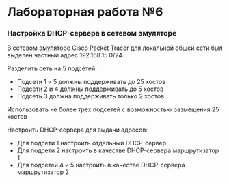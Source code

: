 # Лабораторная работа №6
### Настройка DHCP-сервера в сетевом эмуляторе

В сетевом эмуляторе Cisco Packet Tracer для локальной общей сети был выделен частный адрес
192.168.15.0/24.

Разделить сеть на 5 подсетей:

* Подсети 1 и 5 должны поддерживать до 25 хостов
* Подсети 2 и 4 должны поддерживать до 5 хостов
* Подсеть 3 должна поддерживать только 2 хостов

Использовать не более трех подсетей с возможностью размещения 25 хостов

Настроить DHCP-сервера для выдачи адресов:

* Для подсети 1 настроить отдельный DHCP-сервер
* Для подсети 2 настроить в качестве DHCP-сервера маршрутизатор 1
* Для подсетей 4 и 5 настроить в качестве DHCP-сервера маршрутизатор 2
